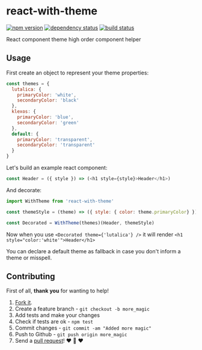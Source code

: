 # react-with-theme
[![npm version](https://img.shields.io/npm/v/react-with-theme.svg?style=flat-square)](https://www.npmjs.com/package/react-with-theme)
[![dependency status](https://img.shields.io/david/team-767/react-with-theme.svg?style=flat-square)](https://david-dm.org/team-767/react-with-theme)
[![build status](https://img.shields.io/travis/team-767/react-with-theme.svg?style=flat-square)](https://travis-ci.org/team-767/react-with-theme)

React component theme high order component helper

## Usage

First create an object to represent your theme properties:

```js
const themes = {
  lutalica: {
    primaryColor: 'white',
    secondaryColor: 'black'
  },
  klexos: {
    primaryColor: 'blue',
    secondaryColor: 'green'
  },
  default: {
    primaryColor: 'transparent',
    secondaryColor: 'transparent'
  }
}
```

Let's build an example react component:

```js
const Header = ({ style }) => (<h1 style={style}>Header</h1>)
```

And decorate:

```js
import WithTheme from 'react-with-theme'

const themeStyle = (theme) => ({ style: { color: theme.primaryColor} })

const Decorated = WithTheme(themes)(Header, themeStyle)
```

Now when you use `<Decorated theme={'lutalica'} />`
it will render `<h1 style="color:'white'">Header</h1>`

You can declare a default theme as fallback in case you don't inform a theme or misspell.

## Contributing

First of all, **thank you** for wanting to help!

1. [Fork it](https://help.github.com/articles/fork-a-repo).
2. Create a feature branch - `git checkout -b more_magic`
3. Add tests and make your changes
4. Check if tests are ok - `npm test`
5. Commit changes - `git commit -am "Added more magic"`
6. Push to Github - `git push origin more_magic`
7. Send a [pull request](https://help.github.com/articles/using-pull-requests)! :heart: :sparkling_heart: :heart:
